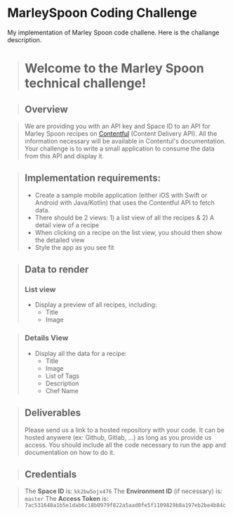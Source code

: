 # MarleySpoon Coding Challenge
My implementation of Marley Spoon code challene.
Here is the challange description.

> # Welcome to the Marley Spoon technical challenge!

> ## Overview

> We are providing you with an API key and Space ID to an API for Marley Spoon recipes on [Contentful](https://contentful.com) (Content Delivery API). All the information necessary will be available in Contentul's documentation.
> Your challenge is to write a small application to consume the data from this API and display it.

> ## Implementation requirements:
>  - Create a sample mobile application (either iOS with Swift or Android with Java/Kotlin) that uses the Contentful API to fetch data.
>  - There should be 2 views: 1) a list view of all the recipes & 2) A detail view of a recipe
>  - When clicking on a recipe on the list view, you should then show the detailed view
>  - Style the app as you see fit
 
> ## Data to render
> ### List view
> - Display a preview of all recipes, including:
>   - Title
>   - Image

> ### Details View
> - Display all the data for a recipe:
>   - Title
>   - Image
>   - List of Tags
>   - Description
>   - Chef Name
  
> ## Deliverables
> Please send us a link to a hosted repository with your code. It can be hosted anywere (ex: Github, Gitlab, ...) as long as you provide us access.
> You should include all the code necessary to run the app and documentation on how to do it.
  
> ## Credentials

> The **Space ID** is: `kk2bw5ojx476`
> The **Environment ID** (if necessary) is: `master`
> The **Access Token** is: `7ac531648a1b5e1dab6c18b0979f822a5aad0fe5f1109829b8a197eb2be4b84c`
